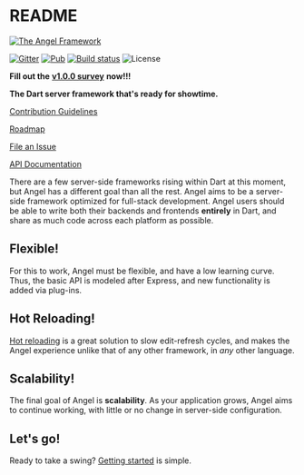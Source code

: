 # README

[![The Angel Framework](https://angel-dart.github.io/images/logo.png)](https://angel-dart.github.io)

[![Gitter](https://img.shields.io/gitter/room/nwjs/nw.js.svg)](https://gitter.im/angel_dart/discussion) [![Pub](https://img.shields.io/pub/v/angel_framework.svg)](https://pub.dartlang.org/packages/angel_framework) [![Build status](https://travis-ci.org/angel-dart/framework.svg?branch=master)](https://travis-ci.org/angel-dart/framework) ![License](https://img.shields.io/github/license/angel-dart/framework.svg)


**Fill out the** [**v1.0.0 survey**](https://docs.google.com/forms/d/e/1FAIpQLSfEgBNsOoi_nYZMmg2IAGyMv1nNaa6B3kUk3QdNJU5987ucVA/viewform?usp=sf_link) **now!!!**


**The Dart server framework that's ready for showtime.**


[Contribution Guidelines](https://github.com/angel-dart/roadmap/blob/master/CONTRIBUTING.md)

[Roadmap](https://github.com/angel-dart/roadmap)

[File an Issue](https://github.com/angel-dart/angel/issues)

[API Documentation](http://www.dartdocs.org/documentation/angel_framework/latest)


There are a few server-side frameworks rising within Dart at this moment, but Angel has a different goal than all the rest. Angel aims to be a server-side framework optimized for full-stack development. Angel users should be able to write both their backends and frontends **entirely** in Dart, and share as much code across each platform as possible.

## Flexible!
For this to work, Angel must be flexible, and have a low learning curve. Thus, the basic API is modeled after Express, and new functionality is added via plug-ins.

## Hot Reloading!
[Hot reloading](https://github.com/angel-dart/hot) is a great solution to slow edit-refresh cycles, and makes the Angel experience unlike that of any other framework, in _any_ other language.

## Scalability!
The final goal of Angel is **scalability**. As your application grows, Angel aims to continue working, with little or no change in server-side configuration.

## Let's go!
Ready to take a swing? [Getting started](the-basics/installation) is simple.

